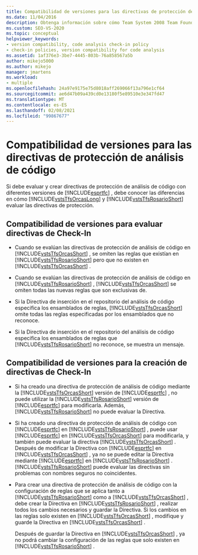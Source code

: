 ```yaml
---
title: Compatibilidad de versiones para las directivas de protección de análisis de código
ms.date: 11/04/2016
description: Obtenga información sobre cómo Team System 2008 Team Foundation Server y Team Foundation Server 2010 evalúan las directivas de protección de Visual Studio de manera diferente.
ms.custom: SEO-VS-2020
ms.topic: conceptual
helpviewer_keywords:
- version compatibility, code analysis check-in policy
- check-in policies, version compatibility for code analysis
ms.assetid: 1af376e3-3be7-4445-803b-76a858567a5b
author: mikejo5000
ms.author: mikejo
manager: jmartens
ms.workload:
- multiple
ms.openlocfilehash: 24a97e9175e75d8018aff269066f13a796e1cf64
ms.sourcegitcommit: ae6d47b09a439cd0e13180f5e89510e3e347fd47
ms.translationtype: MT
ms.contentlocale: es-ES
ms.lasthandoff: 02/08/2021
ms.locfileid: "99867677"
---
```

# <a name="version-compatibility-for-code-analysis-check-in-policies"></a>Compatibilidad de versiones para las directivas de protección de análisis de código

Si debe evaluar y crear directivas de protección de análisis de código con diferentes versiones de [!INCLUDE[esprtfc](../code-quality/includes/esprtfc_md.md)] , debe conocer las diferencias en cómo [!INCLUDE[vstsTfsOrcasLong](../code-quality/includes/vststfsorcaslong_md.md)] y [!INCLUDE[vstsTfsRosarioShort](../code-quality/includes/vststfsrosarioshort_md.md)] evaluar las directivas de protección.

## <a name="version-compatibility-for-evaluating-check-in-policies"></a>Compatibilidad de versiones para evaluar directivas de Check-In

- Cuando se evalúan las directivas de protección de análisis de código en [!INCLUDE[vstsTfsOrcasShort](../code-quality/includes/vststfsorcasshort_md.md)] , se omiten las reglas que existían en [!INCLUDE[vstsTfsRosarioShort](../code-quality/includes/vststfsrosarioshort_md.md)] pero que no existen en [!INCLUDE[vstsTfsOrcasShort](../code-quality/includes/vststfsorcasshort_md.md)] .

- Cuando se evalúan las directivas de protección de análisis de código en [!INCLUDE[vstsTfsRosarioShort](../code-quality/includes/vststfsrosarioshort_md.md)] , [!INCLUDE[vstsTfsOrcasShort](../code-quality/includes/vststfsorcasshort_md.md)] se omiten todas las nuevas reglas que son exclusivas de.

- Si la Directiva de inserción en el repositorio del análisis de código especifica los ensamblados de reglas, [!INCLUDE[vstsTfsOrcasShort](../code-quality/includes/vststfsorcasshort_md.md)] omite todas las reglas especificadas por los ensamblados que no reconoce.

- Si la Directiva de inserción en el repositorio del análisis de código especifica los ensamblados de reglas que [!INCLUDE[vstsTfsRosarioShort](../code-quality/includes/vststfsrosarioshort_md.md)] no reconoce, se muestra un mensaje.

## <a name="version-compatibility-for-authoring-check-in-policies"></a>Compatibilidad de versiones para la creación de directivas de Check-In

- Si ha creado una directiva de protección de análisis de código mediante la [!INCLUDE[vstsTfsOrcasShort](../code-quality/includes/vststfsorcasshort_md.md)] versión de [!INCLUDE[esprtfc](../code-quality/includes/esprtfc_md.md)] , no puede utilizar la [!INCLUDE[vstsTfsRosarioShort](../code-quality/includes/vststfsrosarioshort_md.md)] versión de [!INCLUDE[esprtfc](../code-quality/includes/esprtfc_md.md)] para modificarla. Además, [!INCLUDE[vstsTfsRosarioShort](../code-quality/includes/vststfsrosarioshort_md.md)] no puede evaluar la Directiva.

- Si ha creado una directiva de protección de análisis de código con [!INCLUDE[esprtfc](../code-quality/includes/esprtfc_md.md)] en [!INCLUDE[vstsTfsRosarioShort](../code-quality/includes/vststfsrosarioshort_md.md)] , puede usar [!INCLUDE[esprtfc](../code-quality/includes/esprtfc_md.md)] en [!INCLUDE[vstsTfsOrcasShort](../code-quality/includes/vststfsorcasshort_md.md)] para modificarla, y también puede evaluar la directiva [!INCLUDE[vstsTfsOrcasShort](../code-quality/includes/vststfsorcasshort_md.md)] . Después de modificar la Directiva con [!INCLUDE[esprtfc](../code-quality/includes/esprtfc_md.md)] en [!INCLUDE[vstsTfsOrcasShort](../code-quality/includes/vststfsorcasshort_md.md)] , ya no se puede editar la Directiva mediante [!INCLUDE[esprtfc](../code-quality/includes/esprtfc_md.md)] en [!INCLUDE[vstsTfsRosarioShort](../code-quality/includes/vststfsrosarioshort_md.md)] . [!INCLUDE[vstsTfsRosarioShort](../code-quality/includes/vststfsrosarioshort_md.md)] puede evaluar las directivas sin problemas con nombres seguros no coincidentes.

- Para crear una directiva de protección de análisis de código con la configuración de reglas que se aplica tanto a [!INCLUDE[vstsTfsRosarioShort](../code-quality/includes/vststfsrosarioshort_md.md)] como a [!INCLUDE[vstsTfsOrcasShort](../code-quality/includes/vststfsorcasshort_md.md)] , debe crear la Directiva en [!INCLUDE[vstsTfsRosarioShort](../code-quality/includes/vststfsrosarioshort_md.md)] , realizar todos los cambios necesarios y guardar la Directiva. Si los cambios en las reglas solo existen en [!INCLUDE[vstsTfsOrcasShort](../code-quality/includes/vststfsorcasshort_md.md)] , modifique y guarde la Directiva en [!INCLUDE[vstsTfsOrcasShort](../code-quality/includes/vststfsorcasshort_md.md)] .

   Después de guardar la Directiva en [!INCLUDE[vstsTfsOrcasShort](../code-quality/includes/vststfsorcasshort_md.md)] , ya no podrá cambiar la configuración de las reglas que solo existen en [!INCLUDE[vstsTfsRosarioShort](../code-quality/includes/vststfsrosarioshort_md.md)] .
